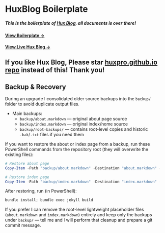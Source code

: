 # HuxBlog Boilerplate

##### This is the boilerplate of [Hux Blog](https://github.com/Huxpro/huxpro.github.io), all documents is over there!

#### [View Boilerplate &rarr;](http://huangxuan.me/huxblog-boilerplate/)

#### [View Live Hux Blog &rarr;](http://huangxuan.me)

## If you like Hux Blog, Please star [huxpro.github.io repo](https://github.com/Huxpro/huxpro.github.io) instead of this! Thank you!

## Backup & Recovery

During an upgrade I consolidated older source backups into the `backup/` folder to avoid duplicate output files.

- Main backups:
	- `backup/about.markdown` — original about page source
	- `backup/index.markdown` — original index/home source
	- `backup/root-backups/` — contains root-level copies and historic `.bak`/`.txt` files if you need them

If you want to restore the about or index page from a backup, run these PowerShell commands from the repository root (they will overwrite the existing files):

```powershell
# Restore about page
Copy-Item -Path "backup/about.markdown" -Destination "about.markdown" -Force

# Restore index page
Copy-Item -Path "backup/index.markdown" -Destination "index.markdown" -Force
```

After restoring, run (in PowerShell):

```powershell
bundle install; bundle exec jekyll build
```

If you prefer I can remove the root-level lightweight placeholder files (`about.markdown` and `index.markdown`) entirely and keep only the backups under `backup/` — tell me and I will perform that cleanup and prepare a git commit message.